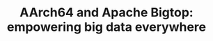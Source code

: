 ---
categories:
- bkk19
description: In this talk, well walk you through the up-to-date status of Big Data
  on AArch64, especially focus on improvements weve made to support big data components(Hadoop,
  Spark, etc) across platform, the contribution to Apache Bigtop, and the future roadmap.<br><br>Apache
  Bigtop as the open source Hadoop distribution, provides full functionality of packaging,
  testing, and deployment for users to build their own Hadoop Distro from ground up.
  Because of its unique positioning, it is widely leveraged by not only ISVs(Cloudera,
  Hortonworks, Pivotal, ODPi, etc), but also cloud providers(AWE EMR, Google Cloud
  Dataproc). Laying on top of Bigtops foundation, weve pushed the support of big data
  to the next level under the support of Open Data Platform Initiative(ODPi). To breakdown
  the details of this talk, well share about the enhancement of AArch64 support in
  Bigtop, how to run big data on AArch64 with Bigtop Provisioner and Sandbox at a
  click of button, how to build the support of AArch64 with Bigtops docker based architecture,
  and how to test the result with a comprehensive CI coverage. Further more, the newly
  developed integration testing framework 2.0 in Apache Bigtop will be revealed.
image:
  featured: 'true'
  path: /assets/images/featured-images/bkk19/BKK19-101.png
session_attendee_num: '7'
session_id: BKK19-101
session_room: Session Room 2 (Lotus 3-4)
session_slot:
  end_time: '2019-04-01 14:25:00'
  start_time: '2019-04-01 14:00:00'
session_speakers:
- speaker_bio: 'Yu-Hsin Yeh(Evans Ye) is former VP, and currently committer and PMC
    member of Apache Bigtop. He loves to code, automate things, and tackling big data
    challenges. Aside from engineering stuff, he is also an enthusiast in giving talks
    to share software innovations and cutting-edge technologies. His latest talk were
    to introduce Apache Calcite on DataCon.TW 2018. On the other hand, Evans had talked
    about Apache Bigtop’s several new features on Dataworks Summit 2017 San Jose,
    Apache: Big Data NA 2017/2016, EU 2015. He also presented the SDACK architecture
    on DockerCon 2016. In addition to that, 2 times Big Data Innovation Summit speaker,
    2 times HadoopCon speaker, 2 times Taiwan Hadoop user group speaker, and dozens
    of company internal talks make him an experienced presenter.'
  speaker_company: Apache Software Foundation
  speaker_image: /assets/images/speakers/bkk19/evans-ye.jpg
  speaker_location: ''
  speaker_name: Evans Ye
  speaker_position: ASF member, Apache Bigtop Committer/PMC member/Former VP, Director
    of Taiwan Data Engineering Association
  speaker_username: yu_hsin_yeh.1u284819
- speaker_bio: ''
  speaker_company: Linaro
  speaker_image: /assets/images/speakers/bkk19/ganesh-raju.jpg
  speaker_location: ganesh.raju
  speaker_name: Ganesh Raju
  speaker_position: Tech Lead
  speaker_username: ganesh.raju
- speaker_bio: ''
  speaker_company: Arm
  speaker_image: /assets/images/speakers/bkk19/jun-he.jpg
  speaker_location: ''
  speaker_name: Jun He
  speaker_position: SW Engineering Manager
  speaker_username: jun.he
session_track: Big Data
tag: session
tags:
- Open Source Development
title: 'AArch64 and Apache Bigtop: empowering big data everywhere'
---